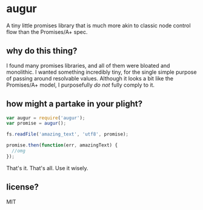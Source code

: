 # augur

A tiny little promises library that is much more akin to classic node control
flow than the Promises/A+ spec.

## why do this thing?

I found many promises libraries, and all of them were bloated and monolithic.
I wanted something incredibly tiny, for the single simple purpose of passing
around resolvable values. Although it looks a bit like the Promises/A+ model, I
purposefully *do not* fully comply to it.

## how might a partake in your plight?

```javascript
var augur = require('augur');
var promise = augur();

fs.readFile('amazing_text', 'utf8', promise);

promise.then(function(err, amazingText) {
  //omg
});
```

That's it. That's all. Use it wisely.

## license?

MIT
